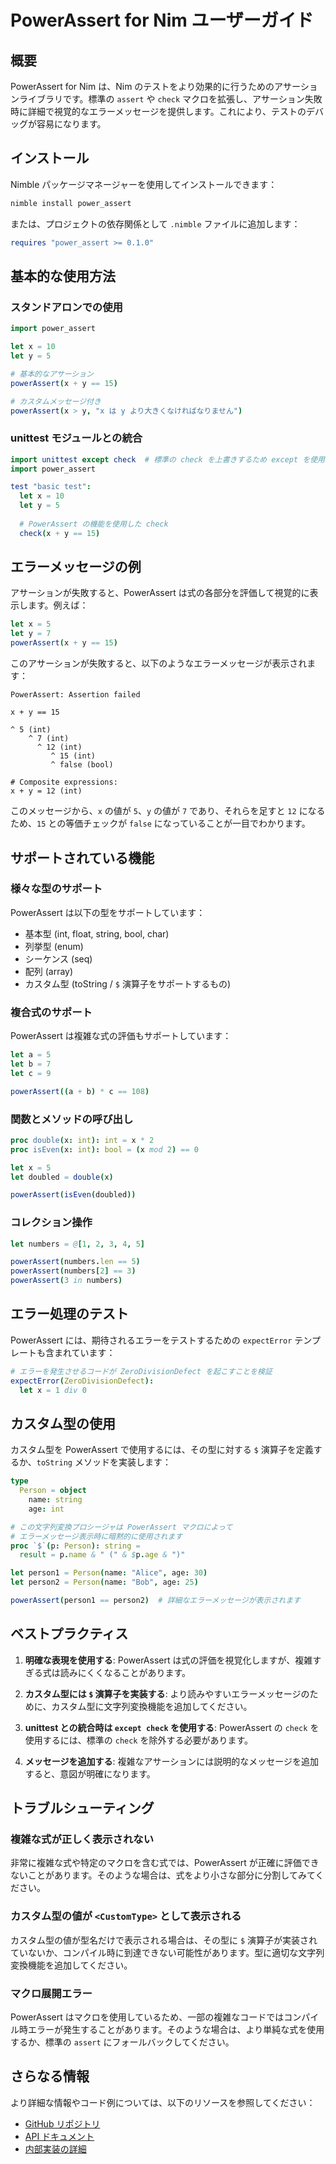 # PowerAssert for Nim ユーザーガイド

## 概要

PowerAssert for Nim は、Nim のテストをより効果的に行うためのアサーションライブラリです。標準の `assert` や `check` マクロを拡張し、アサーション失敗時に詳細で視覚的なエラーメッセージを提供します。これにより、テストのデバッグが容易になります。

## インストール

Nimble パッケージマネージャーを使用してインストールできます：

```bash
nimble install power_assert
```

または、プロジェクトの依存関係として `.nimble` ファイルに追加します：

```nim
requires "power_assert >= 0.1.0"
```

## 基本的な使用方法

### スタンドアロンでの使用

```nim
import power_assert

let x = 10
let y = 5

# 基本的なアサーション
powerAssert(x + y == 15)

# カスタムメッセージ付き
powerAssert(x > y, "x は y より大きくなければなりません")
```

### unittest モジュールとの統合

```nim
import unittest except check  # 標準の check を上書きするため except を使用
import power_assert

test "basic test":
  let x = 10
  let y = 5
  
  # PowerAssert の機能を使用した check
  check(x + y == 15)
```

## エラーメッセージの例

アサーションが失敗すると、PowerAssert は式の各部分を評価して視覚的に表示します。例えば：

```nim
let x = 5
let y = 7
powerAssert(x + y == 15)
```

このアサーションが失敗すると、以下のようなエラーメッセージが表示されます：

```
PowerAssert: Assertion failed

x + y == 15

^ 5 (int)
    ^ 7 (int)
      ^ 12 (int)
         ^ 15 (int)
         ^ false (bool)

# Composite expressions:
x + y = 12 (int)
```

このメッセージから、`x` の値が `5`、`y` の値が `7` であり、それらを足すと `12` になるため、`15` との等価チェックが `false` になっていることが一目でわかります。

## サポートされている機能

### 様々な型のサポート

PowerAssert は以下の型をサポートしています：

- 基本型 (int, float, string, bool, char)
- 列挙型 (enum)
- シーケンス (seq)
- 配列 (array)
- カスタム型 (toString / `$` 演算子をサポートするもの)

### 複合式のサポート

PowerAssert は複雑な式の評価もサポートしています：

```nim
let a = 5
let b = 7
let c = 9

powerAssert((a + b) * c == 108)
```

### 関数とメソッドの呼び出し

```nim
proc double(x: int): int = x * 2
proc isEven(x: int): bool = (x mod 2) == 0

let x = 5
let doubled = double(x)

powerAssert(isEven(doubled))
```

### コレクション操作

```nim
let numbers = @[1, 2, 3, 4, 5]

powerAssert(numbers.len == 5)
powerAssert(numbers[2] == 3)
powerAssert(3 in numbers)
```

## エラー処理のテスト

PowerAssert には、期待されるエラーをテストするための `expectError` テンプレートも含まれています：

```nim
# エラーを発生させるコードが ZeroDivisionDefect を起こすことを検証
expectError(ZeroDivisionDefect):
  let x = 1 div 0
```

## カスタム型の使用

カスタム型を PowerAssert で使用するには、その型に対する `$` 演算子を定義するか、`toString` メソッドを実装します：

```nim
type
  Person = object
    name: string
    age: int

# この文字列変換プロシージャは PowerAssert マクロによって
# エラーメッセージ表示時に暗黙的に使用されます
proc `$`(p: Person): string =
  result = p.name & " (" & $p.age & ")"

let person1 = Person(name: "Alice", age: 30)
let person2 = Person(name: "Bob", age: 25)

powerAssert(person1 == person2)  # 詳細なエラーメッセージが表示されます
```

## ベストプラクティス

1. **明確な表現を使用する**: PowerAssert は式の評価を視覚化しますが、複雑すぎる式は読みにくくなることがあります。

2. **カスタム型には `$` 演算子を実装する**: より読みやすいエラーメッセージのために、カスタム型に文字列変換機能を追加してください。

3. **unittest との統合時は `except check` を使用する**: PowerAssert の `check` を使用するには、標準の `check` を除外する必要があります。

4. **メッセージを追加する**: 複雑なアサーションには説明的なメッセージを追加すると、意図が明確になります。

## トラブルシューティング

### 複雑な式が正しく表示されない

非常に複雑な式や特定のマクロを含む式では、PowerAssert が正確に評価できないことがあります。そのような場合は、式をより小さな部分に分割してみてください。

### カスタム型の値が `<CustomType>` として表示される

カスタム型の値が型名だけで表示される場合は、その型に `$` 演算子が実装されていないか、コンパイル時に到達できない可能性があります。型に適切な文字列変換機能を追加してください。

### マクロ展開エラー

PowerAssert はマクロを使用しているため、一部の複雑なコードではコンパイル時エラーが発生することがあります。そのような場合は、より単純な式を使用するか、標準の `assert` にフォールバックしてください。

## さらなる情報

より詳細な情報やコード例については、以下のリソースを参照してください：

- [GitHub リポジトリ](https://github.com/username/power_assert_nim)
- [API ドキュメント](https://username.github.io/power_assert_nim/docs/api.html)
- [内部実装の詳細](/docs/implementation_details.md)
